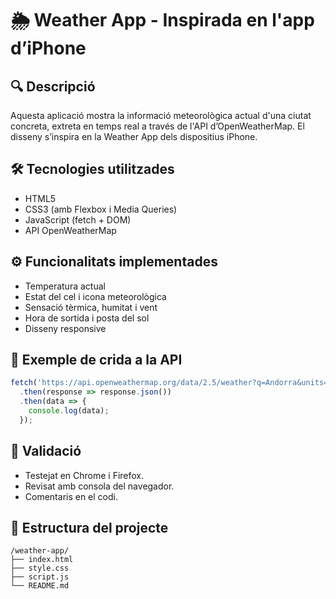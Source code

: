 # 🌦 Weather App - Inspirada en l'app d’iPhone

## 🔍 Descripció
Aquesta aplicació mostra la informació meteorològica actual d'una ciutat concreta, extreta en temps real a través de l'API d’OpenWeatherMap. El disseny s’inspira en la Weather App dels dispositius iPhone.

## 🛠 Tecnologies utilitzades
- HTML5
- CSS3 (amb Flexbox i Media Queries)
- JavaScript (fetch + DOM)
- API OpenWeatherMap

## ⚙️ Funcionalitats implementades
- Temperatura actual
- Estat del cel i icona meteorològica
- Sensació tèrmica, humitat i vent
- Hora de sortida i posta del sol
- Disseny responsive

## 🔗 Exemple de crida a la API
```js
fetch('https://api.openweathermap.org/data/2.5/weather?q=Andorra&units=metric&appid=LA_MEVA_API_KEY')
  .then(response => response.json())
  .then(data => {
    console.log(data);
  });
```

## 🧪 Validació
- Testejat en Chrome i Firefox.
- Revisat amb consola del navegador.
- Comentaris en el codi.

## 📁 Estructura del projecte
```
/weather-app/
├── index.html
├── style.css
├── script.js
└── README.md
```
